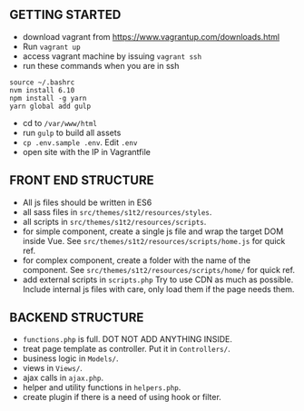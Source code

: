 ## GETTING STARTED
- download vagrant from https://www.vagrantup.com/downloads.html
- Run `vagrant up`
- access vagrant machine by issuing `vagrant ssh`
- run these commands when you are in ssh 
```
source ~/.bashrc
nvm install 6.10
npm install -g yarn
yarn global add gulp
```
- cd to `/var/www/html`
- run `gulp` to build all assets
- `cp .env.sample .env`. Edit `.env`
- open site with the IP in Vagrantfile

## FRONT END STRUCTURE
- All js files should be written in ES6
- all sass files in `src/themes/s1t2/resources/styles`. 
- all scripts in `src/themes/s1t2/resources/scripts`.
- for simple component, create a single js file and wrap the target DOM inside Vue. See `src/themes/s1t2/resources/scripts/home.js` for quick ref.
- for complex component, create a folder with the name of the component. See `src/themes/s1t2/resources/scripts/home/` for quick ref.
- add external scripts in `scripts.php` Try to use CDN as much as possible. Include internal js files with care, only load them if the page needs them.

## BACKEND STRUCTURE
- `functions.php` is full. DOT NOT ADD ANYTHING INSIDE.
- treat page template as controller. Put it in `Controllers/`.
- business logic in `Models/`.
- views in `Views/`.
- ajax calls in `ajax.php`.
- helper and utility functions in `helpers.php`.
- create plugin if there is a need of using hook or filter.
